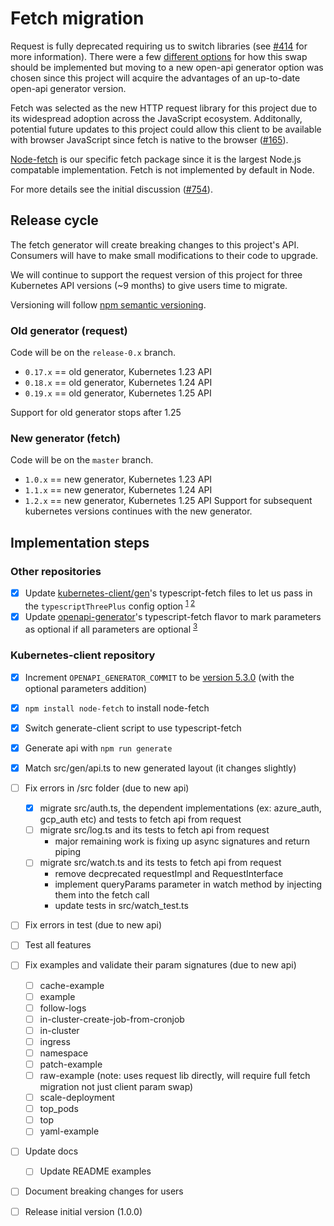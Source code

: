 # Fetch migration

Request is fully deprecated requiring us to switch libraries (see [#414](https://github.com/kubernetes-client/javascript/issues/414) for more information). There were a few [different options](https://github.com/kubernetes-client/javascript/issues/414#issuecomment-978031677) for how this swap should be implemented but moving to a new open-api generator option was chosen since this project will acquire the advantages of an up-to-date open-api generator version.

Fetch was selected as the new HTTP request library for this project due to its widespread adoption across the JavaScript ecosystem. Additonally, potential future updates to this project could allow this client to be available with browser JavaScript since fetch is native to the browser ([#165](https://github.com/kubernetes-client/javascript/issues/165)).

[Node-fetch](https://www.npmjs.com/package/node-fetch) is our specific fetch package since it is the largest Node.js compatable implementation. Fetch is not implemented by default in Node.

For more details see the initial discussion ([#754](https://github.com/kubernetes-client/javascript/issues/754)).

## Release cycle

The fetch generator will create breaking changes to this project's API. Consumers will have to make small modifications to their code to upgrade.

We will continue to support the request version of this project for three Kubernetes API versions (~9 months) to give users time to migrate.

Versioning will follow [npm semantic versioning](https://docs.npmjs.com/about-semantic-versioning).

### Old generator (request)

Code will be on the `release-0.x` branch.

-   `0.17.x` == old generator, Kubernetes 1.23 API
-   `0.18.x` == old generator, Kubernetes 1.24 API
-   `0.19.x` == old generator, Kubernetes 1.25 API

Support for old generator stops after 1.25

### New generator (fetch)

Code will be on the `master` branch.

-   `1.0.x` == new generator, Kubernetes 1.23 API
-   `1.1.x` == new generator, Kubernetes 1.24 API
-   `1.2.x` == new generator, Kubernetes 1.25 API
    Support for subsequent kubernetes versions continues with the new generator.

## Implementation steps

### Other repositories

-   [x] Update [kubernetes-client/gen](https://github.com/kubernetes-client/gen)'s typescript-fetch files to let us pass in the `typescriptThreePlus` config option <sup>[1](https://github.com/OpenAPITools/openapi-generator/issues/9973) [2](https://github.com/OpenAPITools/openapi-generator/issues/3869#issuecomment-584152932)</sub>
-   [x] Update [openapi-generator](https://github.com/OpenAPITools/openapi-generator)'s typescript-fetch flavor to mark parameters as optional if all parameters are optional <sup>[3](https://github.com/OpenAPITools/openapi-generator/issues/6440)</sup>

### Kubernetes-client repository

-   [x] Increment `OPENAPI_GENERATOR_COMMIT` to be [version 5.3.0](https://github.com/OpenAPITools/openapi-generator/releases/tag/v5.3.0) (with the optional parameters addition)
-   [x] `npm install node-fetch` to install node-fetch
-   [x] Switch generate-client script to use typescript-fetch
-   [x] Generate api with `npm run generate`
-   [x] Match src/gen/api.ts to new generated layout (it changes slightly)
-   [ ] Fix errors in /src folder (due to new api)
    -   [x] migrate src/auth.ts, the dependent implementations (ex: azure_auth, gcp_auth etc) and tests to fetch api from request
    -   [ ] migrate src/log.ts and its tests to fetch api from request
        -   major remaining work is fixing up async signatures and return piping
    -   [ ] migrate src/watch.ts and its tests to fetch api from request
        -   remove decprecated requestImpl and RequestInterface
        -   implement queryParams parameter in watch method by injecting them into the fetch call
        -   update tests in src/watch_test.ts
-   [ ] Fix errors in test (due to new api)
-   [ ] Test all features
-   [ ] Fix examples and validate their param signatures (due to new api)

    -   [ ] cache-example
    -   [ ] example
    -   [ ] follow-logs
    -   [ ] in-cluster-create-job-from-cronjob
    -   [ ] in-cluster
    -   [ ] ingress
    -   [ ] namespace
    -   [ ] patch-example
    -   [ ] raw-example (note: uses request lib directly, will require full fetch migration not just client param swap)
    -   [ ] scale-deployment
    -   [ ] top_pods
    -   [ ] top
    -   [ ] yaml-example

-   [ ] Update docs
    -   [ ] Update README examples
-   [ ] Document breaking changes for users
-   [ ] Release initial version (1.0.0)
